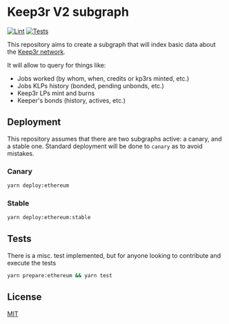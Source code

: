 # Keep3r V2 subgraph

[![Lint](https://github.com/keep3r-network/keep3r-v2-subgraph/actions/workflows/lint.yml/badge.svg)](https://github.com/keep3r-network/keep3r-v2-subgraph/actions/workflows/lint.yml)
[![Tests](https://github.com/keep3r-network/keep3r-v2-subgraph/actions/workflows/tests.yml/badge.svg)](https://github.com/keep3r-network/keep3r-v2-subgraph/actions/workflows/tests.yml)

This repository aims to create a subgraph that will index basic data about the [Keep3r network](https://keep3r.network/).

It will allow to query for things like:

- Jobs worked (by whom, when, credits or kp3rs minted, etc.)
- Jobs KLPs history (bonded, pending unbonds, etc.)
- Keep3r LPs mint and burns
- Keeper's bonds (history, actives, etc.)

## Deployment

This repository assumes that there are two subgraphs active: a canary, and a stable one. Standard deployment will be done to `canary` as to avoid mistakes.

### Canary

```bash
yarn deploy:ethereum
```

### Stable

```bash
yarn deploy:ethereum:stable
```

## Tests

There is a misc. test implemented, but for anyone looking to contribute and execute the tests

```bash
yarn prepare:ethereum && yarn test
```

## License

[MIT](https://choosealicense.com/licenses/mit/)
